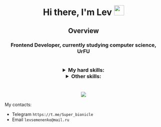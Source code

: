 <h1 align="center"> Hi there, I'm Lev
<img src="https://github.com/blackcater/blackcater/raw/main/images/Hi.gif" height="32"/></h1>
<h2 align = "center"> Overview
<h3 align="center"> Frontend Developer, currently studying computer science, UrFU <br/>
  <br/>
  <br/>
<details>
  <summary>
      My hard skills:
  </summary>
  <br/>
  <div>
    <img src="https://img.shields.io/badge/HTML-F16529?style=for-the-badge&logo=html5&logoColor=white" />
    <img src="https://img.shields.io/badge/CSS-1572B6?style=for-the-badge&logo=css3&logoColor=white" />
    <img src="https://img.shields.io/badge/Sass-c06191?style=for-the-badge&logo=sass&logoColor=white" />  
    <img src="https://img.shields.io/badge/JavaScript-F7DF1E?style=for-the-badge&logo=javascript&logoColor=black" />
    <img src="https://img.shields.io/badge/TypeScript-007ACC?style=for-the-badge&logo=typescript&logoColor=white" />
    <img src="https://img.shields.io/badge/React-20232A?style=for-the-badge&logo=react&logoColor=61DAFB" />
    <img src="https://img.shields.io/badge/React%20Query-002a47?style=for-the-badge&logo=reactquery&logoColor=f13e50" />
    <img src ="https://img.shields.io/badge/React%20Router-%2300C1FF?style=for-the-badge&logo=react-router&logoColor=white"/>
    <img src="https://img.shields.io/badge/Redux%20Toolkit-7248b5?style=for-the-badge&logo=redux&logoColor=white" />
    <img src="https://img.shields.io/badge/GraphQL-d40490?style=for-the-badge&logo=graphql&logoColor=white" />
    <img src="https://img.shields.io/badge/tailwind-00c3ff?style=for-the-badge&logoColor=white" />
    <br/>
    <br/>
    <img src="https://img.shields.io/badge/ESlint-462fb9?style=for-the-badge&logo=eslint&logoColor=white" />
    <img src="https://img.shields.io/badge/Vite-white?style=for-the-badge&logo=vite&logoColor=f2ce30" />
    <img src ="https://img.shields.io/badge/Prettier-%23606060?style=for-the-badge&logo=Prettier"/>
  </div>
</details>
<details>
 <summary>
      Other skills:
  </summary>
  <br/>
  <div>
    <img alt="Static Badge" src="https://img.shields.io/badge/Python-0290ff?style=for-the-badge&logo=python&logoColor=white">
    <img src="https://img.shields.io/badge/Node.js-43853D?style=for-the-badge&logo=node.js&logoColor=white" />
    <img src="https://img.shields.io/badge/SQLite-033953?style=for-the-badge&logo=sqlite&logoColor=7cc1e1" />
    <img src="https://img.shields.io/badge/Git-e44c31?style=for-the-badge&logo=git&logoColor=white" />
    <img alt="Static Badge" src="https://img.shields.io/badge/gitlab-ff8f00?style=for-the-badge&logo=gitlab&logoColor=white">
    <br/>
    <br/>
    <b>English level: Upper-Intermediate</b>
  </div>
</details> 
<br/>
<br/>
<img src="https://github-readme-stats.vercel.app/api/top-langs/?username=Povelitelpelmeney&hide=HTML,CSS&theme=buefy&layout=donut""/></h1>

My contacts:
 - Telegram `https://t.me/Super_bionicle`
 - Email `levsemenenko@mail.ru`
